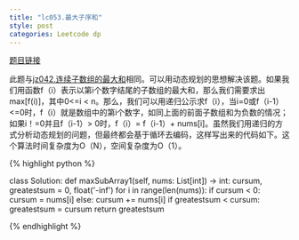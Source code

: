 ```yaml
---
title: "lc053.最大子序和"
style: post
categories: Leetcode dp
---
```


[题目链接](https://leetcode-cn.com/problems/maximum-subarray/)

此题与[jz042.连续子数组的最大和](https://leetcode-cn.com/problems/lian-xu-zi-shu-zu-de-zui-da-he-lcof/)相同。可以用动态规划的思想解决该题。如果我们用函数f（i）表示以第i个数字结尾的子数组的最大和，那么我们需要求出max[f(i)]，其中0<=i < n。那么，我们可以用递归公示求f（i），当i=0或f（i-1）<=0时，f（i）就是数组中的第i个数字，如同上面的前面子数组和为负数的情况；如果i！=0并且f（i-1）> 0时，f（i）= f（i-1）+ nums[i]。虽然我们用递归的方式分析动态规划的问题，但最终都会基于循环去编码，这样写出来的代码如下。这个算法时间复杂度为O（N），空间复杂度为O（1）。

{% highlight python %}

class Solution:
    def maxSubArray1(self, nums: List[int]) -> int:
        cursum, greatestsum = 0, float('-inf')
        for i in range(len(nums)):
            if cursum < 0:
                cursum = nums[i]
            else:
                cursum += nums[i]
            if greatestsum < cursum:
                greatestsum = cursum
        return greatestsum

{% endhighlight %}

